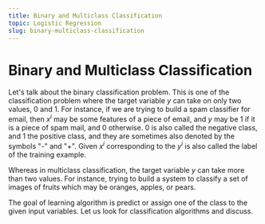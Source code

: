 ```yaml
---
title: Binary and Multiclass Classification
topic: Logistic Regression
slug: binary-multiclass-classification
---
```


# Binary and Multiclass Classification

Let's talk about the binary classification problem. This is one of the classification problem where the target variable $y$ can take on only two values, 0 and 1. For instance, if we are trying to build a spam classifier for email, then $x^i$ may be some features of a piece of email, and $y$ may be 1 if it is a piece of spam mail, and 0 otherwise. 0 is also called the negative class, and 1 the positive class, and they are sometimes also denoted by the symbols "-" and "+". Given $x^i$ corresponding to the $y^i$ is also called the label of the training example.

Whereas in multiclass classification, the target variable $y$ can take more than two values. For instance, trying to build a system to classify a set of images of fruits which may be oranges, apples, or pears.

The goal of learning algorithm is predict or assign one of the class to the given input variables. Let us look for classification algorithms and discuss.
